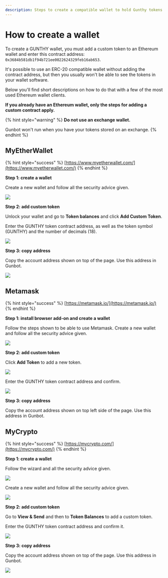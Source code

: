 ```yaml
---
description: Steps to create a compatible wallet to hold Gunthy tokens.
---
```


# How to create a wallet

To create a GUNTHY wallet, you must add a custom token to an Ethereum wallet and enter this contract address: `0x3684b581db1f94b721ee0022624329feb16ab653`.

It's possible to use an ERC-20 compatible wallet without adding the contract address, but then you usually won't be able to see the tokens in your wallet software.

Below you'll find short descriptions on how to do that with a few of the most used Ethereum wallet clients.

**If you already have an Ethereum wallet, only the steps for adding a custom contract apply.**

{% hint style="warning" %}
**Do not use an exchange wallet.**

Gunbot won't run when you have your tokens stored on an exchange.
{% endhint %}

## MyEtherWallet

{% hint style="success" %}
[https://www.myetherwallet.com/](https://www.myetherwallet.com/)
{% endhint %}

**Step 1: create a wallet**

Create a new wallet and follow all the security advice given.

![](https://user-images.githubusercontent.com/2372008/51180120-c25dda80-18c7-11e9-8a5c-da0f25c7dac2.png)

**Step 2: add custom token**

Unlock your wallet and go to **Token balances** and click **Add Custom Token**.

Enter the GUNTHY token contract address, as well as the token symbol \(GUNTHY\) and the number of decimals \(18\).

![](https://user-images.githubusercontent.com/2372008/51180279-529c1f80-18c8-11e9-9372-a65482eeed4c.png)

**Step 3: copy address**

Copy the account address shown on top of the page. Use this address in Gunbot.

![](https://user-images.githubusercontent.com/2372008/51180319-73fd0b80-18c8-11e9-8476-99e858267c8b.png)

## Metamask

{% hint style="success" %}
[https://metamask.io/](https://metamask.io/)
{% endhint %}

**Step 1: install browser add-on and create a wallet**

Follow the steps shown to be able to use Metamask. Create a new wallet and follow all the security advice given.

![](https://user-images.githubusercontent.com/2372008/51181077-6f395700-18ca-11e9-99fe-502e4da0bfc9.png)

**Step 2: add custom token**

Click **Add Token** to add a new token.

![](https://user-images.githubusercontent.com/2372008/51181206-d22aee00-18ca-11e9-8d87-4dc53c653a42.png)

Enter the GUNTHY token contract address and confirm.

![](https://user-images.githubusercontent.com/2372008/51181226-e66eeb00-18ca-11e9-9778-c8ea53419c70.png)

**Step 3: copy address**

Copy the account address shown on top left side of the page. Use this address in Gunbot.

## MyCrypto

{% hint style="success" %}
[https://mycrypto.com/](https://mycrypto.com/)
{% endhint %}

**Step 1: create a wallet**

Follow the wizard and all the security advice given.

![](https://user-images.githubusercontent.com/2372008/51181737-3f8b4e80-18cc-11e9-9f92-ff32210a77fa.png)

Create a new wallet and follow all the security advice given.

![](https://user-images.githubusercontent.com/2372008/51181789-6184d100-18cc-11e9-910b-7e4810d843af.png)

**Step 2: add custom token**

Go to **View & Send** and then to **Token Balances** to add a custom token.

Enter the GUNTHY token contract address and confirm it.

![](https://user-images.githubusercontent.com/2372008/51182045-30f16700-18cd-11e9-9a33-a6c4b25aee90.png)

**Step 3: copy address**

Copy the account address shown on top of the page. Use this address in Gunbot.

![](https://user-images.githubusercontent.com/2372008/51182092-541c1680-18cd-11e9-97b3-4f70322d5fd8.png)

